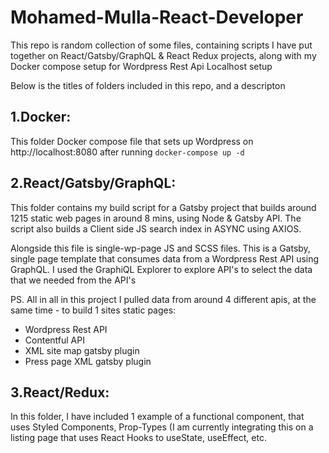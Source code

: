 # Mohamed-Mulla-React-Developer

This repo is random collection of some files, containing scripts I have put together on React/Gatsby/GraphQL & React Redux projects, along with my Docker compose setup for Wordpress Rest Api Localhost setup

Below is the titles of folders included in this repo, and a descripton 

## 1.Docker:
This folder Docker compose file that sets up Wordpress on http://localhost:8080 after running ```docker-compose up -d ```

## 2.React/Gatsby/GraphQL:
This folder contains my build script for a Gatsby project that builds around 1215 static web pages in around 8 mins, using Node & Gatsby API. The script also builds a Client side JS search index in ASYNC using AXIOS.

Alongside this file is single-wp-page JS and SCSS files. This is a Gatsby, single page template that consumes data from a Wordpress Rest API using GraphQL. I used the GraphiQL Explorer to explore API's to select the data that we needed from the API's

PS. All in all in this project I pulled data from around 4 different apis, at the same time - to build 1 sites static pages: 

- Wordpress Rest API
- Contentful API
- XML site map gatsby plugin
- Press page XML gatsby plugin

## 3.React/Redux:
In this folder, I have included 1 example of a functional component, that uses Styled Components, Prop-Types (I am currently integrating this on a listing page that uses React Hooks to useState, useEffect, etc.



